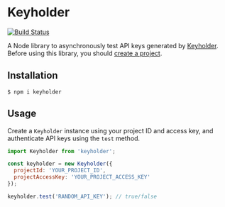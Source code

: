 # Keyholder

[![Build Status](https://travis-ci.com/trevorblades/keyholder.svg?branch=master)](https://travis-ci.com/trevorblades/keyholder)

A Node library to asynchronously test API keys generated by [Keyholder](https://keyholder.dev). Before using this library, you should [create a project](https://keyholder.dev/projects).

## Installation

```
$ npm i keyholder
```

## Usage

Create a `Keyholder` instance using your project ID and access key, and authenticate API keys using the `test` method.

```js
import Keyholder from 'keyholder';

const keyholder = new Keyholder({
  projectId: 'YOUR_PROJECT_ID',
  projectAccessKey: 'YOUR_PROJECT_ACCESS_KEY'
});

keyholder.test('RANDOM_API_KEY'); // true/false
```
